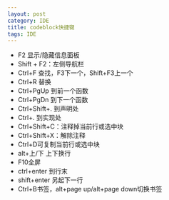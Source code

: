 ```yaml
---
layout: post
category: IDE
title: codeblock快捷键
tags: IDE
---
```


- F2 显示/隐藏信息面板
- Shift + F2：左侧导航栏
- Ctrl+F 查找，F3下一个，Shift+F3上一个
- Ctrl+R 替换
- Ctrl+PgUp 到前一个函数
- Ctrl+PgDn 到下一个函数
- Ctrl+Shift+. 到声明处
- Ctrl+. 到实现处
- Ctrl+Shift+C：注释掉当前行或选中块
- Ctrl+Shift+X：解除注释
- Ctrl+D可复制当前行或选中块
- alt+上/下 上下换行
- F10全屏
- ctrl+enter 到行末
- shift+enter 另起下一行
- Ctrl+B书签，alt+page up/alt+page down切换书签
